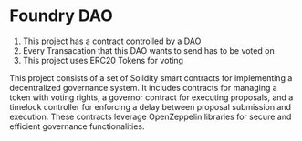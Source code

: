 # Foundry DAO

1. This project has a contract controlled by a DAO
2. Every Transacation that this DAO wants to send has to be voted on
3. This project uses ERC20 Tokens for voting

This project consists of a set of Solidity smart contracts for implementing a decentralized governance system. It includes contracts for managing a token with voting rights, a governor contract for executing proposals, and a timelock controller for enforcing a delay between proposal submission and execution. These contracts leverage OpenZeppelin libraries for secure and efficient governance functionalities.